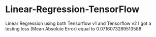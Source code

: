 # Linear-Regression-TensorFlow
Linear Regression using both Tensorflow v1 and Tensorflow v2
I got a testing loss (Mean Absolute Error) equal to 0.0716073289513588
